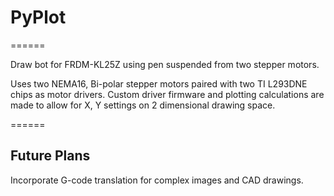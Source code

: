 # PyPlot
======

Draw bot for FRDM-KL25Z using pen suspended from two stepper motors.

Uses two NEMA16, Bi-polar stepper motors paired with two TI L293DNE chips as motor drivers.
Custom driver firmware and plotting calculations are made to allow for X, Y settings on 2 dimensional drawing space.

======

## Future Plans
Incorporate G-code translation for complex images and CAD drawings.